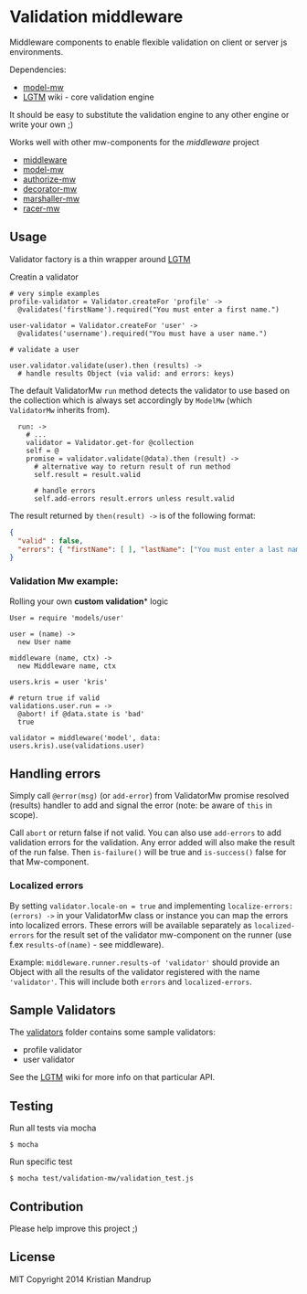 # Validation middleware

Middleware components to enable flexible validation on client or server js environments.

Dependencies:  

* [model-mw](https://github.com/kristianmandrup/model-mw) 
* [LGTM](https://github.com/square/lgtm/wiki) wiki - core validation engine

It should be easy to substitute the validation engine to any other engine or write your own ;)

Works well with other mw-components for the *middleware* project

* [middleware](https://github.com/kristianmandrup/middleware)
* [model-mw](https://github.com/kristianmandrup/model-mw)
* [authorize-mw](https://github.com/kristianmandrup/authorize-mw)
* [decorator-mw](https://github.com/kristianmandrup/decorator-mw)
* [marshaller-mw](https://github.com/kristianmandrup/marshaller-mw)
* [racer-mw](https://github.com/kristianmandrup/racer-mw)

## Usage

Validator factory is a thin wrapper around [LGTM](https://github.com/square/lgtm)

Creatin a validator

```LiveScript
# very simple examples
profile-validator = Validator.createFor 'profile' ->
  @validates('firstName').required("You must enter a first name.")

user-validator = Validator.createFor 'user' ->
  @validates('username').required("You must have a user name.")

# validate a user

user.validator.validate(user).then (results) ->
  # handle results Object (via valid: and errors: keys)
```

The default ValidatorMw `run` method detects the validator to use based on the collection
  which is always set accordingly by `ModelMw` (which `ValidatorMw` inherits from).

```LiveScript
  run: ->
    # ...
    validator = Validator.get-for @collection
    self = @
    promise = validator.validate(@data).then (result) ->
      # alternative way to return result of run method
      self.result = result.valid
      
      # handle errors
      self.add-errors result.errors unless result.valid

```

The result returned by `then(result) ->` is of the following format:

```json
{
  "valid" : false,
  "errors": { "firstName": [ ], "lastName": ["You must enter a last name."] }
}
```

### Validation Mw example:

Rolling your own **custom validation*** logic

```LiveScript
User = require 'models/user'

user = (name) ->
  new User name

middleware (name, ctx) ->
  new Middleware name, ctx

users.kris = user 'kris'

# return true if valid
validations.user.run = ->
  @abort! if @data.state is 'bad'
  true

validator = middleware('model', data: users.kris).use(validations.user)
```

## Handling errors

Simply call `@error(msg)` (or `add-error`) from ValidatorMw promise resolved (results) handler to add and signal the error (note: be aware of `this` in scope).

Call `abort` or return false if not valid. You can also use `add-errors` to add validation errors for the validation.
Any error added will also make the result of the run false. Then `is-failure()` will be true and `is-success()` false for that Mw-component.

### Localized errors

By setting `validator.locale-on = true` and implementing `localize-errors: (errors) ->` in your ValidatorMw class or instance you can map the errors into localized errors. These errors will be available separately as `localized-errors` for the result set of the validator mw-component on the runner (use f.ex `results-of(name)` - see middleware).

Example: `middleware.runner.results-of 'validator'` should provide an Object with all the results of the validator registered with the name `'validator'`. This will include both `errors` and `localized-errors`.

## Sample Validators

The [validators](https://github.com/kristianmandrup/validator-mw/tree/master/test/validators) folder contains some sample validators:

* profile validator
* user validator

See the [LGTM](https://github.com/square/lgtm/wiki) wiki for more info on that particular API.

## Testing

Run all tests via mocha

`$ mocha`

Run specific test

`$ mocha test/validation-mw/validation_test.js`

## Contribution

Please help improve this project ;)

## License

MIT
Copyright 2014 Kristian Mandrup
